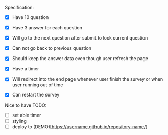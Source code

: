 Specification:

- [x] Have 10 question
- [x] Have 3 answer for each question
- [x] Will go to the next question after submit to lock current question
- [x] Can not go back to previous question
- [x] Should keep the answer data even though user refresh the page
- [x] Have a timer
- [x] Will redirect into the end page whenever user finish the survey or when user
running out of time
- [x] Can restart the survey


Nice to have TODO:

- [ ] set able timer
- [ ] styling
- [ ] deploy to (DEMO)[https://username.github.io/repository-name/]